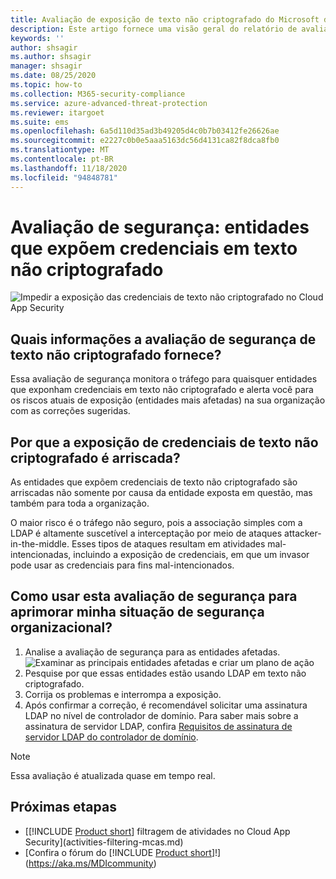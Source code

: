 ```yaml
---
title: Avaliação de exposição de texto não criptografado do Microsoft defender para identidade
description: Este artigo fornece uma visão geral do relatório de avaliação de postura de segurança de identidade de exposição de texto não criptografado do Microsoft defender.
keywords: ''
author: shsagir
ms.author: shsagir
manager: shsagir
ms.date: 08/25/2020
ms.topic: how-to
ms.collection: M365-security-compliance
ms.service: azure-advanced-threat-protection
ms.reviewer: itargoet
ms.suite: ems
ms.openlocfilehash: 6a5d110d35ad3b49205d4c0b7b03412fe26626ae
ms.sourcegitcommit: e2227c0b0e5aaa5163dc56d4131ca82f8dca8fb0
ms.translationtype: MT
ms.contentlocale: pt-BR
ms.lasthandoff: 11/18/2020
ms.locfileid: "94848781"
---
```

# <a name="security-assessment-entities-exposing-credentials-in-clear-text"></a>Avaliação de segurança: entidades que expõem credenciais em texto não criptografado

![Impedir a exposição das credenciais de texto não criptografado no Cloud App Security](media/cas-isp-clear-text-1.png)

## <a name="what-information-does-the-prevent-clear-text-security-assessment-provide"></a>Quais informações a avaliação de segurança de texto não criptografado fornece?

Essa avaliação de segurança monitora o tráfego para quaisquer entidades que exponham credenciais em texto não criptografado e alerta você para os riscos atuais de exposição (entidades mais afetadas) na sua organização com as correções sugeridas.

## <a name="why-is-clear-text-credential-exposure-risky"></a>Por que a exposição de credenciais de texto não criptografado é arriscada?

As entidades que expõem credenciais de texto não criptografado são arriscadas não somente por causa da entidade exposta em questão, mas também para toda a organização.

O maior risco é o tráfego não seguro, pois a associação simples com a LDAP é altamente suscetível a interceptação por meio de ataques attacker-in-the-middle. Esses tipos de ataques resultam em atividades mal-intencionadas, incluindo a exposição de credenciais, em que um invasor pode usar as credenciais para fins mal-intencionados.

## <a name="how-do-i-use-this-security-assessment-to-improve-my-organizational-security-posture"></a>Como usar esta avaliação de segurança para aprimorar minha situação de segurança organizacional?

1. Analise a avaliação de segurança para as entidades afetadas.
    ![Examinar as principais entidades afetadas e criar um plano de ação](media/cas-isp-clear-text-2.png)
1. Pesquise por que essas entidades estão usando LDAP em texto não criptografado.
1. Corrija os problemas e interrompa a exposição.
1. Após confirmar a correção, é recomendável solicitar uma assinatura LDAP no nível de controlador de domínio. Para saber mais sobre a assinatura de servidor LDAP, confira [Requisitos de assinatura de servidor LDAP do controlador de domínio](/windows/security/threat-protection/security-policy-settings/domain-controller-ldap-server-signing-requirements).

> [!NOTE]
> Essa avaliação é atualizada quase em tempo real.

## <a name="next-steps"></a>Próximas etapas

- [[!INCLUDE [Product short](includes/product-short.md)] filtragem de atividades no Cloud App Security](activities-filtering-mcas.md)
- [Confira o fórum do [!INCLUDE [Product short](includes/product-short.md)]!](https://aka.ms/MDIcommunity)